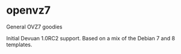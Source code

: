 # openvz7
General OVZ7 goodies


Initial Devuan 1.0RC2 support.
Based on a mix of the Debian 7 and 8 templates.
